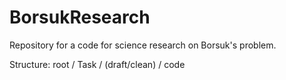 # BorsukResearch

Repository for a code for science research on Borsuk's problem.

Structure:
root / Task / (draft/clean) / code
